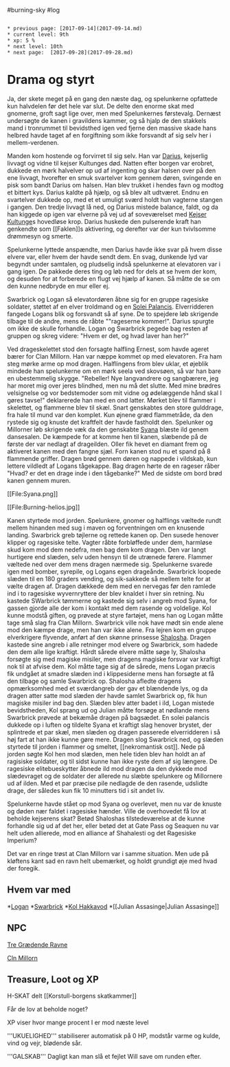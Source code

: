 #burning-sky #log

```ad-info

* previous page: [2017-09-14](2017-09-14.md)
* current level: 9th
* xp: 5 %
* next level: 10th
* next page:  [2017-09-28](2017-09-28.md) 
```

# Drama og styrt  
Ja, der skete meget på en gang den næste dag, og spelunkerne opfattede kun halvdelen før det hele var slut.
De delte den enorme skat med gnomerne, groft sagt lige over, men med Spelunkernes førstevalg. Dernæst undersøgte de kanen i gravildens kammer, og så hjalp de den stakkels mand i tronrummet til bevidsthed igen ved fjerne den massive skade hans helbred havde taget af en forgiftning som ikke forsvandt af sig selv her i mellem-verdenen.
Manden kom hostende og forvirret til sig selv. Han var [Darius](Darius.md), kejserlig livvagt og vidne til kejser Kultunges død. Natten efter borgen var erobret, dukkede en mørk halvelver op ud af ingenting og skar halsen over på den ene livvagt, hvorefter en smuk svartelver kom gennem døren, svingende en pisk som bandt Darius om halsen. Han blev trukket i hendes favn og modtog et bittert kys. Darius kaldte på hjælp, og så blev alt udtværet. Endnu en svartelver dukkede op, med et et umuligt sværd holdt hun vagterne stangen i gangen. Den tredje livvagt lå ned, og Darius mistede balance, faldt, og da han kiggede op igen var elverne på vej ud af soveværelset med [Kejser Kultunge](Kejser%20Kultunge.md)s hovedløse krop. Darius huskede den pulserende kraft han genkendte som [[Faklen]]s aktivering, og derefter var der kun tvivlsomme drømmesyn og smerte.
Spelunkerne lyttede anspændte, men Darius havde ikke svar på hvem disse elvere var, eller hvem der havde sendt dem. En svag, dunkende lyd var begyndt under samtalen, og pludselig indså spelunkerne at elevatoren var i gang igen. De pakkede deres ting og løb ned for dels at se hvem der kom, og desuden for at forberede en flugt vej hjælp af kanen. Så måtte de se om den kunne nedbryde en mur eller ej.
Swarbrick og Logan så elevatordøren åbne sig for en gruppe ragesiske soldater, støttet af en elver troldmand og en [Solei Palancis](Solei%20Palancis.md). Elverridderen fangede Logans blik og forsvandt så af syne. De to spejdere løb skrigende tilbage til de andre, mens de råbte ""rageserne kommer!". Darius spurgte om ikke de skulle forhandle. Logan og Swarbrick pegede bag resten af gruppen og skreg videre: "Hvem er det, og hvad laver han her?"
Ved drageskelettet stod den forsagte halfling Ernest, som havde ageret bærer for Clan Millorn. Han var næppe kommet op med elevatoren. Fra ham steg mørke arme op mod dragen. Halflingens from blev uklar, et øjeblik mindede han spelunkerne om en mørk seela ved skovsøen, så var han bare en ubestemmelig skygge. "Rebeller! Nye langvandrere og sangbærere, jeg har moret mig over jeres blindhed, men nu må det slutte. Med mine brødres velsignelse og vor bedstemoder som mit vidne og ødelæggende hånd skal I gøres tavse!" deklarerede han med en ond latter. Mørket blev til flammer i skelettet, og flammerne blev til skæl. Snart genskabtes den store gulddrage, fra hale til mund var den komplet. Kun øjnene græd flammetråde, da den rystede sig og knuste det kraftfelt der havde fastholdt den. Spelunker og Millorner løb skrigende væk da den genskabte [Syana](Syana.md) blæste ild genem dansesalen. De kæmpede for at komme hen til kanen, slæbende på de første der var nedlagt af drageilden. Oller fik hevet en diamant frem og aktiveret kanen med den fangne sjæl. Forn kanen stod nu et spand på 8 flammende griffer. Dragen brød gennem døren og nappede i vildskab, kun lettere vildledt af Logans tågekappe. Bag dragen hørte de en rageser råber "Hvad? er det en drage inde i den tågebanke?" Med de sidste om bord brød kanen gennem muren. 
[[File:Syana.png]]
[[File:Burning-helios.jpg]]
Kanen styrtede mod jorden. Spelunkere, gnomer og halflings væltede rundt mellem hinanden med sug i maven og forventningen om en knusende landing. Swarbrick greb tøjlerne og rettede kanen op. Den susede henover klipper og ragesiske telte. Vagter råbte forbløffede under dem, harmløse skud kom mod dem nedefra, men bag dem kom dragen. Den var langt hurtigere end slæden, selv uden hensyn til de utrænede førere. Flammer væltede ned over dem mens dragen nærmede sig. Spelunkerne svarede igen med bomber, syrepile, og Logans egen drageånde. Swarbrick loopede slæden til en 180 graders vending, og sik-sakkede så mellem telte for at vælte dragen af. Dragen dækkede dem med en nervegas før den ramlede ind i to ragesiske wyvernryttere der blev knaldet i hver sin retning. Nu kastede SWarbrick tømmerne og kastede sig selv i angreb mod Syana, for gassen gjorde alle der kom i kontakt med dem rasende og voldelige. Kol kunne modstå giften, og prøvede at styre fartøjet, mens han og Logan måtte tage små slag fra Clan Millorn. Swarbrick ville nok have mødt sin ende alene mod den kæmpe drage, men han var ikke alene. Fra lejren kom en gruppe elverkrigere flyvende, anført af den skønne prinsesse [Shalosha](Shalosha.md). Dragen kastede sine angreb i alle retninger mod elvere og Swarbrick, som hadede den dem alle lige kraftigt. Hårdt sårede elvere måtte søge ly, Shalosha forsøgte sig med magiske misiler, men dragens magiske forsvar var kraftigt nok til at afvise dem. Kol måtte tage sig af de sårede, mens Logan præcis fik undgået at smadre slæden ind i klippesiderne mens han forsøgte at få den tilbage og samle Swarbrick op. Shalosha afledte dragens opmærksomhed med et sværdangreb der gav et blændende lys, og da dragen atter satte mod slæden der havde samlet Swarbrick op, fik hun magiske misiler ind bag den. Slæden blev atter badet i ild, Logan mistede bevidstheden, Kol sprang ud og Julian måtte forsøge at nødlande mens Swarbrick prøvede at bekæmåe dragen på bagsædet. En solei palancis dukkede op i luften og tildelte Syana et kraftigt slag henover brystet, der splintrede et par skæl, men slæden og dragen passerede elverridderen i så høj fart at han ikke kunne gøre mere. Dragen slog Swarbrick ned, og slæden styrtede til jorden i flammer og smeltet, [[nekromantisk ost]]. Nede på jorden søgte Kol hen mod slæden, men hele tiden blev han holdt an af ragisiske soldater, og til sidst kunne han ikke ryste dem af sig længere. De ragesiske elitebueskytter åbnede ild mod dragen da den dykkede mod slædevraget og de soldater der allerede nu slæbte spelunkere og Millornere ud af ilden. Med et par præcise pile nedlagde de den rasende, udslidte drage, der således kun fik 10 minutters tid i sit andet liv.
Spelunkerne havde stået op mod Syana og overlevet, men nu var de knuste og døden nær faldet i ragesiske hænder. Ville de overhovedet få lov at beholde kejserens skat? Betød Shaloshas tilstedeværelse at de kunne forhandle sig ud af det her, eller betød det at Gate Pass og Seaquen nu var helt uden allierede, mod en alliance af Shahalesti og det Ragesiske Imperium? 
Det var en ringe trøst at Clan Millorn var i samme situation. Men ude på kløftens kant sad en ravn helt ubemærket, og holdt grundigt øje med hvad der foregik.  
## Hvem var med 
*[Logan](Logan.md)
*[Swarbrick](Swarbrick%20Everwood.md)
*[Kol Hakkavod](Kol%20Hakkavod.md)
*[[Julian Assasinge|Julian Assasinge]]
## NPC 
[Tre Grædende Ravne](Tre%20Grædende%20Ravne.md)
[Cln Millorn](Cln%20Millorn.md)
## Treasure, Loot og XP 
H-SKAT delt
[[Korstull-borgens skatkammer]]
Får de lov at beholde noget?
XP viser hvor mange procent I er mod næste level
'''UKUELIGHED''' stabiliserer automatisk på 0 HP, modstår varme og kulde, vind og vejr, blødende sår.
'''GALSKAB''' Dagligt kan man slå et fejlet Will save om runden efter.
